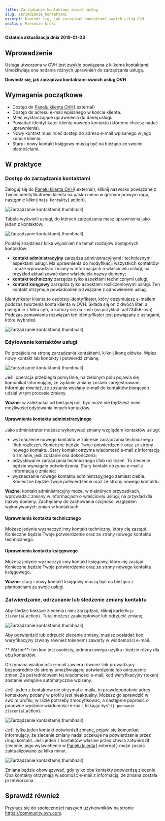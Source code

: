 ```yaml
---
title: Zarządzanie kontaktami swoich usług
slug: zarzadzanie_kontaktami
excerpt: Dowiedz się, jak zarządzać kontaktami swoich usług OVH
section: Pierwsze kroki
---
```


**Ostatnia aktualizacja dnia 2019-01-03** 

## Wprowadzenie

Usługa utworzona w OVH jest zwykle powiązana z kilkoma kontaktami. Umożliwiają one nadanie różnych uprawnień do zarządzania usługą.

**Dowiedz się, jak zarządzać kontaktami swoich usług OVH**

## Wymagania początkowe

- Dostęp do [Panelu klienta OVH](https://www.ovh.com/auth/?action=gotomanager){.external}
- Dostęp do adresu e-mail wpisanego w koncie klienta.
- Mieć wystarczające uprawnienia do danej usługi.
- Posiadać identyfikator klienta nowego kontaktu (któremu chcesz nadać uprawnienia).
- Nowy kontakt musi mieć dostęp do adresu e-mail wpisanego w jego koncie klienta.
- Stary i nowy kontakt księgowy muszą być na bieżąco ze swoimi płatnościami.

## W praktyce

### Dostęp do zarządzania kontaktami

Zaloguj się do [Panelu klienta OVH](https://www.ovh.com/auth/?action=gotomanager){.external}, kliknij nazwisko powiązane z Twoim identyfikatorem klienta na pasku menu w górnym prawym rogu, następnie kliknij `Moje kontakty`{.action}.

![Zarządzanie kontaktami](images/contactmanagement0.png){.thumbnail}

Tabela wyświetli usługi, do których zarządzania masz uprawnienia jako jeden z kontaktów.

![Zarządzanie kontaktami](images/contactmanagement1.png){.thumbnail}

Poniżej znajdziesz kilka wyjaśnień na temat rodzajów dostępnych kontaktów:

- **kontakt administracyjny** zarządza administracyjnymi i technicznymi aspektami usługi. Ma uprawnienia do modyfikacji wszystkich kontaktów i może wprowadzać zmiany w informacjach o właścicielu usługi, na przykład aktualizować dane właściciela nazwy domeny;
- **kontakt techniczny** zarządza tylko aspektami technicznymi usługi;
- **kontakt księgowy** zarządza tylko aspektami rozliczeniowymi usługi. Ten kontakt otrzymuje powiadomienia związane z odnowieniem usług.

Identyfikator klienta to osobisty identyfikator, który otrzymujesz e-mailem podczas tworzenia konta klienta w OVH. Składa się on z dwóch liter, a następnie z kilku cyfr, a kończy się na -ovh (na przykład: aa123456-ovh). Podczas zamawiania rozwiązań ten identyfikator jest powiązany z usługami, które wybrałeś.

![Zarządzanie kontaktami](images/contactmanagement21.png){.thumbnail}

### Edytowanie kontaktów usługi

Po przejściu na stronę zarządzania kontaktami, kliknij ikonę ołówka. Wpisz nowy kontakt lub kontakty i potwierdź zmianę.

![Zarządzanie kontaktami](images/contactmanagement3.png){.thumbnail}

Jeśli operacja przebiegła pomyślnie, na zielonym polu pojawia się komunikat informujący, że żądanie zmiany zostało zarejestrowane. Informuje również, że zostanie wysłany e-mail do kontaktów biorących udział w tym procesie zmiany.

**Ważne**: w zależności od bieżącej roli, być może nie będziesz mieć możliwości edytowania innych kontaktów.

#### Uprawnienia kontaktu administracyjnego

Jako administrator możesz wykonywać zmiany względem kontaktów usługi:

- wyznaczenie nowego kontaktu w zakresie zarządzania technicznego i/lub rozliczeń. Konieczne będzie Twoje potwierdzenie oraz ze strony nowego kontaktu. Stary kontakt otrzyma wiadomość e-mail z informacją o zmianie, jeśli zostanie ona dokończona;
- odzyskiwanie zarządzania technicznego i/lub rozliczeń. To zlecenie będzie wymagało potwierdzenia. Stary kontakt otrzyma e-mail z informacją o zmianie;
- wyznaczanie nowego kontaktu administracyjnego zamiast ciebie. Konieczne będzie Twoje potwierdzenie oraz ze strony nowego kontaktu.

**Ważne**: kontakt administracyjny może, w niektórych przypadkach, wprowadzić zmiany w informacjach o właścicielu usługi, na przykład dla nazwy domeny. Zachęcamy do zachowania czujności względem wykonywanych zmian w kontaktach.

#### Uprawnienia kontaktu technicznego

Możesz jedynie wyznaczyć inny kontakt techniczny, który cię zastąpi. Konieczne będzie Twoje potwierdzenie oraz ze strony nowego kontaktu technicznego.

#### Uprawnienia kontaktu księgowego

Możesz jedynie wyznaczyć inny kontakt księgowy, który cię zastąpi. Konieczne będzie Twoje potwierdzenie oraz ze strony nowego kontaktu księgowego.

**Ważne**:  stary i nowy kontakt księgowy muszą być na bieżąco z płatnościami za swoje usługi.

### Zatwierdzanie, odrzucanie lub śledzenie zmiany kontaktu

Aby śledzić bieżące zlecenia i nimi zarządzać, kliknij kartę `Moje zlecenia`{.action}. Tutaj możesz zaakceptować lub odrzucić zmianę.

![Zarządzanie kontaktami](images/contactmanagement4.png){.thumbnail}

Aby potwierdzić lub odrzucić zlecenie zmiany, musisz posiadać kod weryfikacyjny (zwany również tokenem) zawarty w wiadomości e-mail.

** Ważne**: ten kod jest osobisty, jednorazowego użytku i będzie różny dla obu kontaktów.

Otrzymana wiadomość e-mail zawiera również link prowadzący bezpośrednio do strony umożliwiającej potwierdzenie lub odrzucenie zmian. Za pośrednictwem tej wiadomości e-mail, kod weryfikacyjny (token) zostanie wstępnie automatycznie wpisany.

Jeśli jeden z kontaktów nie otrzymał e-maila, to prawdopodobnie adres kontaktowy podany w profilu jest nieaktualny. Możesz go sprawdzić w swoim profilu, w razie potrzeby zmodyfikować, a następnie poprosić o ponowne wysłanie wiadomości e-mail, klikając `Wyślij ponownie zlecenie`{.action}.

![Zarządzanie kontaktami](images/contactmanagement5.png){.thumbnail}

Jeśli tylko jeden kontakt potwierdził zmianę, pojawi się komunikat informujący, że zlecenie zmiany nadal oczekuje na potwierdzenie przez drugi kontakt. Jeśli jeden z kontaktów właśnie przed chwilą zatwierdził zlecenie, jego wyświetlenie w [Panelu klienta](https://www.ovh.com/auth/?action=gotomanager){.external } może zostać zaktualizowane za kilka minut.

![Zarządzanie kontaktami](images/contactmanagement6.png){.thumbnail}

Zmiana będzie obowiązywać, gdy tylko oba kontakty potwierdzą zlecenie. Oba kontakty otrzymają wiadomość e-mail z informacją, że zmiana została przetworzona.

## Sprawdź również

Przyłącz się do społeczności naszych użytkowników na stronie <https://community.ovh.com>.